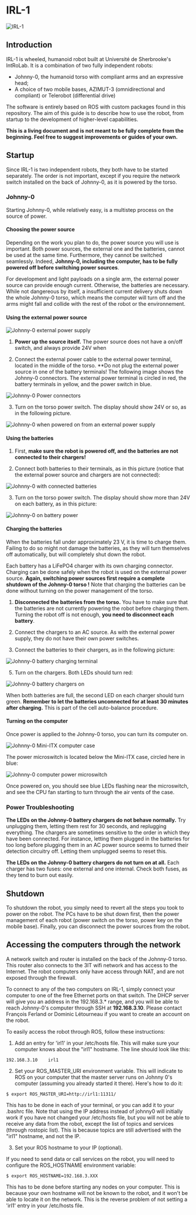 # IRL-1

![IRL-1](images/irl1_full.jpg)

## Introduction

IRL-1 is wheeled, humanoid robot built at Université de Sherbrooke's IntRoLab.
It is a combination of two fully independent robots:

 - Johnny-0, the humanoid torso with compliant arms and an expressive head;
 - A choice of two mobile bases, AZIMUT-3 (omnidirectional and compliant) or Telerobot (differential drive)

The software is entirely based on ROS with custom packages found in this repository.
The aim of this guide is to describe how to use the robot, from startup to the development of higher-level capabilities.

**This is a living document and is not meant to be fully complete from the beginning.
Feel free to suggest improvements or guides of your own.**

## Startup

Since IRL-1 is two independent robots, they both have to be started separately. 
The order is not important, except if you require the network switch installed on the back of Johnny-0, as
it is powered by the torso.

### Johnny-0

Starting Johnny-0, while relatively easy, is a multistep process on the source of power.

#### Choosing the power source
Depending on the work you plan to do, the power source you will use is important.
Both power sources, the external one and the batteries, cannot be used at the same time.
Furthermore, they cannot be switched seamlessly.
Indeed, **Johnny-0, including the computer, has to be fully powered off before switching power sources**.

For development and light payloads on a single arm, the external power source can provide enough current.
Otherwise, the batteries are necessary.
While not dangereous by itself, a insufficient current delivery shuts down the whole Johnny-0 torso, which
means the computer will turn off and the arms might fall and collide with the rest of the robot or the environnement.

#### Using the external power source

![Johnny-0 external power supply](images/jn0_ext_power_supply.jpg)

1. **Power up the source itself.** The power source does not have a on/off switch, and always provide 24V when 
 
2. Connect the external power cable to the external power terminal, located in the middle of the torso. **Do not plug the external power source in one of the battery terminals! The following image shows the Johnny-0 connectors. The external power terminal is circled in red, the battery terminals in yellow, and the power switch in blue.

![Johnny-0 Power connectors](images/jn0_connectors.jpg)

3. Turn on the torso power switch. The display should show 24V or so, as in the following picture.

![Johnny-0 when powered on from an external power supply](images/jn0_ext_power_on.jpg)

#### Using the batteries

1. First, **make sure the robot is powered off, and the batteries are not connected to their chargers!**

2. Connect both batteries to their terminals, as in this picture (notice that the external power source and chargers are not connected):

![Johnny-0 with connected batteries](images/jn0_batt_connected.jpg)

3. Turn on the torso power switch. The display should show more than 24V on each battery, as in this picture:

![Johnny-0 on battery power](images/jn0_batt_power_on.jpg)

#### Charging the batteries

When the batteries fall under approximately 23 V, it is time to charge them.
Failing to do so might not damage the batteries, as they will turn themselves off automatically, but will completely shut down the robot.

Each battery has a LiFePO4 charger with its own charging connector.
Charging can be done safely when the robot is used on the external power source.
**Again, switching power sources first require a complete shutdown of the Johnny-0 torso !**
Note that charging the batteries can be done without turning on the power management of the torso.

1. **Disconnected the batteries from the torso.** You have to make sure that the batteries are not currently powering the robot before charging them. Turning the robot off is not enough, **you need to disconnect each battery**.

3. Connect the chargers to an AC source. As with the external power supply, they do not have their own power switches.

4. Connect the batteries to their chargers, as in the following picture:

![Johnny-0 battery charging terminal](images/jn0_batt_connector.jpg)

5. Turn on the chargers. Both LEDs should turn red:

![Johnny-0 battery chargers on](images/jn0_batt_chargers_on.jpg)

When both batteries are full, the second LED on each charger should turn green.
**Remember to let the batteries unconnected for at least 30 minutes after charging.**
This is part of the cell auto-balance procedure.

#### Turning on the computer

Once power is applied to the Johnny-0 torso, you can turn its computer on.

![Johnny-0 Mini-ITX computer case](images/jn0_computer.jpg)

The power microswitch is located below the Mini-ITX case, circled here in blue:

![Johnny-0 computer power microswitch](images/jn0_computer_switch.jpg)

Once powered on, you should see blue LEDs flashing near the microswitch, and see the CPU fan starting to turn through
the air vents of the case.


### Power Troubleshooting

**The LEDs on the Johnny-0 battery chargers do not behave normally.**
Try unplugging them, letting them rest for 30 seconds, and replugging everything.
The chargers are sometimes sensitive to the order in which they have been connected.
For instance, letting them plugged in the batteries for too long before plugging them in an AC power source seems to turned their detection circuitry off.
Letting them unplugged seems to reset this.

**The LEDs on the Johnny-0 battery chargers do not turn on at all.**
Each charger has two fuses: one external and one internal.
Check both fuses, as they tend to burn out easily.

## Shutdown

To shutdown the robot, you simply need to revert all the steps you took to power on the robot.
The PCs have to be shut down first, then the power management of each robot (power switch on the torso, power key on the mobile base).
Finally, you can disconnect the power sources from the robot.

## Accessing the computers through the network

A network switch and router is installed on the back of the Johnny-0 torso.
This router also connects to the 3IT wifi network and has access to the Internet.
The robot computers only have access through NAT, and are not exposed through the firewall.

To connect to any of the two computers on IRL-1, simply connect your computer to one of the free Ethernet ports on that switch.
The DHCP server will give you an address in the 192.168.3.* range, and you will be able to reach Johnny-0's computer through
SSH at **192.168.3.10**.
Please contact François Ferland or Dominic Létourneau if you want to create an account on the robot.

To easily access the robot through ROS, follow these instructions:

1. Add an entry for 'irl1' in your /etc/hosts file.
This will make sure your computer knows about the "irl1" hostname.
The line should look like this:

```
192.168.3.10 	irl1
```

2. Set your ROS_MASTER_URI environment variable.
This will indicate to ROS on your computer that the master server runs on Johnny 0's computer (assuming you already started it there). 
Here's how to do it:

```
$ export ROS_MASTER_URI=http://irl1:11311/
```

This has to be done in each of your terminal, or you can add it to your .bashrc file.
Note that using the IP address instead of johnny0 will initially work if you have not changed your /etc/hosts file, but you will not be able to receive any data from the robot, except the list of topics and services (through rostopic list).
This is because topics are still advertised with the "irl1" hostname, and not the IP.

3. Set your ROS hostname to your IP (optional).

If you need to send data or call services on the robot, you will need to configure the ROS_HOSTNAME environment variable:

```
$ export ROS_HOSTNAME=192.168.3.XXX
```

This has to be done before starting any nodes on your computer.
This is because your own hostname will not be known to the robot, and it won't be able to locate it on the network.
This is the reverse problem of not setting a 'irl1' entry in your /etc/hosts file.


